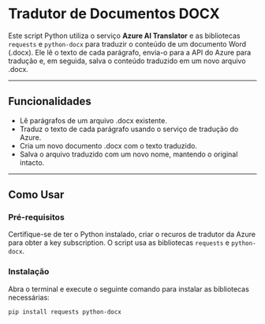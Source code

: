 # Tradutor de Documentos DOCX

Este script Python utiliza o serviço **Azure AI Translator** e as bibliotecas `requests` e `python-docx` para traduzir o conteúdo de um documento Word (.docx). Ele lê o texto de cada parágrafo, envia-o para a API do Azure para tradução e, em seguida, salva o conteúdo traduzido em um novo arquivo .docx.

---

## Funcionalidades

* Lê parágrafos de um arquivo .docx existente.
* Traduz o texto de cada parágrafo usando o serviço de tradução do Azure.
* Cria um novo documento .docx com o texto traduzido.
* Salva o arquivo traduzido com um novo nome, mantendo o original intacto.

---

## Como Usar

### Pré-requisitos
Certifique-se de ter o Python instalado, criar o recuros de tradutor da Azure para obter a key subscription. O script usa as bibliotecas `requests` e `python-docx`.

### Instalação

Abra o terminal e execute o seguinte comando para instalar as bibliotecas necessárias:

```bash
pip install requests python-docx

